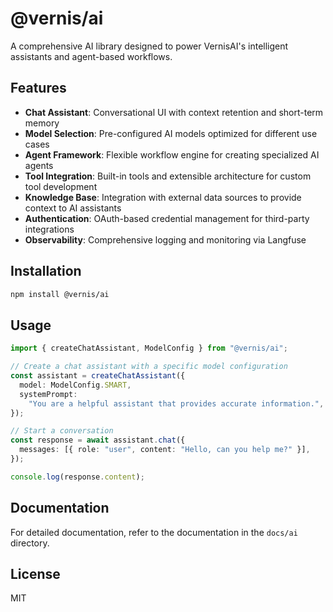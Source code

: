 # @vernis/ai

A comprehensive AI library designed to power VernisAI's intelligent assistants and agent-based workflows.

## Features

- **Chat Assistant**: Conversational UI with context retention and short-term memory
- **Model Selection**: Pre-configured AI models optimized for different use cases
- **Agent Framework**: Flexible workflow engine for creating specialized AI agents
- **Tool Integration**: Built-in tools and extensible architecture for custom tool development
- **Knowledge Base**: Integration with external data sources to provide context to AI assistants
- **Authentication**: OAuth-based credential management for third-party integrations
- **Observability**: Comprehensive logging and monitoring via Langfuse

## Installation

```bash
npm install @vernis/ai
```

## Usage

```typescript
import { createChatAssistant, ModelConfig } from "@vernis/ai";

// Create a chat assistant with a specific model configuration
const assistant = createChatAssistant({
  model: ModelConfig.SMART,
  systemPrompt:
    "You are a helpful assistant that provides accurate information.",
});

// Start a conversation
const response = await assistant.chat({
  messages: [{ role: "user", content: "Hello, can you help me?" }],
});

console.log(response.content);
```

## Documentation

For detailed documentation, refer to the documentation in the `docs/ai` directory.

## License

MIT
